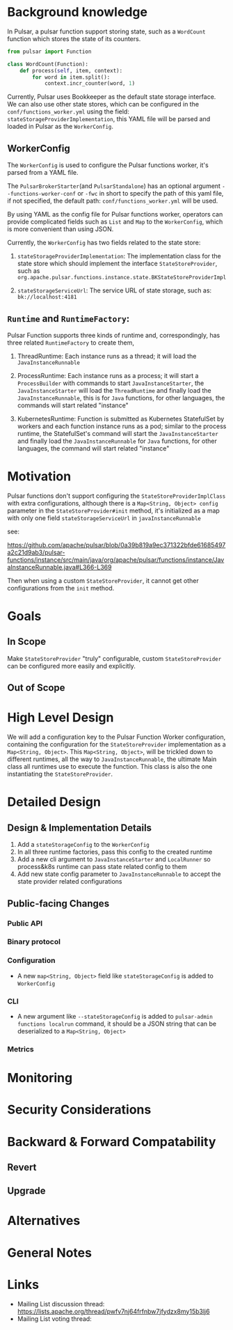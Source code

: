 # Background knowledge

In Pulsar, a pulsar function support storing state, such as a `WordCount` function which stores the state of its counters.

```python
from pulsar import Function

class WordCount(Function):
    def process(self, item, context):
        for word in item.split():
            context.incr_counter(word, 1)
```

Currently, Pulsar uses Bookkeeper as the default state storage interface. We can also use other state stores, which can be configured in the `conf/functions_worker.yml` using the field: `stateStorageProviderImplementation`, this YAML file will be parsed and loaded in Pulsar as the `WorkerConfig`.

## WorkerConfig

The `WorkerConfig` is used to configure the Pulsar functions worker, it's parsed from a YAML file.

The `PulsarBrokerStarter`(and `PulsarStandalone`) has an optional argument `--functions-worker-conf` or `-fwc` in short to specify the path of this yaml file, if not specified, the default path: `conf/functions_worker.yml` will be used.

By using YAML as the config file for Pulsar functions worker, operators can provide complicated fields such as `List` and `Map` to the `WorkerConfig`, which is more convenient than using JSON.

Currently, the `WorkerConfig` has two fields related to the state store:

1. `stateStorageProviderImplementation`: The implementation class for the state store which should implement the interface `StateStoreProvider`, such as `org.apache.pulsar.functions.instance.state.BKStateStoreProviderImpl`

2. `stateStorageServiceUrl`: The service URL of state storage, such as: `bk://localhost:4181`

## `Runtime` and `RuntimeFactory`:

Pulsar Function supports three kinds of runtime and, correspondingly, has three related `RuntimeFactory` to create them,

1. ThreadRuntime: Each instance runs as a thread; it will load the `JavaInstanceRunnable`

2. ProcessRuntime: Each instance runs as a process; it will start a `ProcessBuilder` with commands to start `JavaInstanceStarter`, the `JavaInstanceStarter` will load the `ThreadRuntime` and finally load the `JavaInstanceRunnable`, this is for `Java` functions, for other languages, the commands will start related "instance"

3. KubernetesRuntime: Function is submitted as Kubernetes StatefulSet by workers and each function instance runs as a pod; similar to the process runtime, the StatefulSet's command will start the `JavaInstanceStarter` and finally load the `JavaInstanceRunnable` for `Java` functions, for other languages, the command will start related "instance"


# Motivation

Pulsar functions don't support configuring the `StateStoreProviderImplClass` with extra configurations, although there is a `Map<String, Object> config` parameter in the `StateStoreProvider#init` method, it's initialized as a map with only one field `stateStorageServiceUrl` in `javaInstanceRunnable`

see:

https://github.com/apache/pulsar/blob/0a39b819a9ec371322bfde61685497a2c21d9ab3/pulsar-functions/instance/src/main/java/org/apache/pulsar/functions/instance/JavaInstanceRunnable.java#L366-L369

Then when using a custom `StateStoreProvider`, it cannot get other configurations from the `init` method.

# Goals

## In Scope

Make `StateStoreProvider` "truly" configurable, custom `StateStoreProvider` can be configured more easily and explicitly.

## Out of Scope


# High Level Design

We will add a configuration key to the Pulsar Function Worker configuration, containing the configuration for the `StateStoreProvider` implementation as a `Map<String, Object>`.
This `Map<String, Object>`, will be trickled down to different runtimes, all the way to `JavaInstanceRunnable`, the ultimate Main class all runtimes use to execute the function.
This class is also the one instantiating the `StateStoreProvider`.

# Detailed Design

## Design & Implementation Details

1. Add a `stateStorageConfig` to the `WorkerConfig`
2. In all three runtime factories, pass this config to the created runtime
3. Add a new cli argument to `JavaInstanceStarter` and `LocalRunner` so process&k8s runtime can pass state related config to them
4. Add new state config parameter to `JavaInstanceRunnable` to accept the state provider related configurations

## Public-facing Changes

### Public API

### Binary protocol

### Configuration

- A new `map<String, Object>` field like `stateStorageConfig` is added to `WorkerConfig`

### CLI

- A new argument like `--stateStorageConfig` is added to `pulsar-admin functions localrun` command, it should be a JSON string that can be deserialized to a `Map<String, Object>`

### Metrics

# Monitoring

# Security Considerations

# Backward & Forward Compatability

## Revert

## Upgrade

# Alternatives

# General Notes

# Links

* Mailing List discussion thread: https://lists.apache.org/thread/pwfv7nj64frfnbw7jfydzx8my15b3lj6
* Mailing List voting thread:
